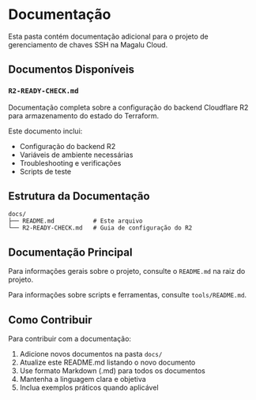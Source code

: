 # Documentação

Esta pasta contém documentação adicional para o projeto de gerenciamento de chaves SSH na Magalu Cloud.

## Documentos Disponíveis

### `R2-READY-CHECK.md`
Documentação completa sobre a configuração do backend Cloudflare R2 para armazenamento do estado do Terraform.

Este documento inclui:
- Configuração do backend R2
- Variáveis de ambiente necessárias
- Troubleshooting e verificações
- Scripts de teste

## Estrutura da Documentação

```
docs/
├── README.md           # Este arquivo
└── R2-READY-CHECK.md   # Guia de configuração do R2
```

## Documentação Principal

Para informações gerais sobre o projeto, consulte o `README.md` na raiz do projeto.

Para informações sobre scripts e ferramentas, consulte `tools/README.md`.

## Como Contribuir

Para contribuir com a documentação:

1. Adicione novos documentos na pasta `docs/`
2. Atualize este README.md listando o novo documento
3. Use formato Markdown (.md) para todos os documentos
4. Mantenha a linguagem clara e objetiva
5. Inclua exemplos práticos quando aplicável
